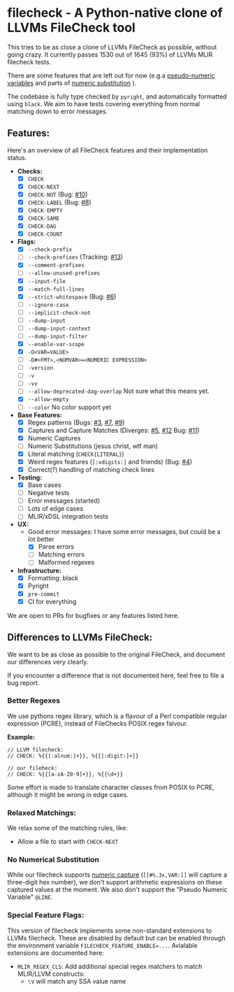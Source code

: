 # filecheck - A Python-native clone of LLVMs FileCheck tool

This tries to be as close a clone of LLVMs FileCheck as possible, without going crazy. It currently passes 1530 out of
1645 (93%) of LLVMs MLIR filecheck tests.

There are some features that are left out for now (e.g.a
[pseudo-numeric variables](https://llvm.org/docs/CommandGuide/FileCheck.html#filecheck-pseudo-numeric-variables) and
parts of [numeric substitution](https://llvm.org/docs/CommandGuide/FileCheck.html#filecheck-numeric-substitution-blocks)
).

The codebase is fully type checked by `pyright`, and automatically formatted using `black`. We aim to have tests
covering everything from normal matching down to error messages.

## Features:
Here's an overview of all FileCheck features and their implementation status.

- **Checks:**
  - [X] `CHECK`
  - [X] `CHECK-NEXT`
  - [X] `CHECK-NOT` (Bug: [#10](https://github.com/AntonLydike/filecheck/issues/10))
  - [X] `CHECK-LABEL` (Bug: [#8](https://github.com/AntonLydike/filecheck/issues/8))
  - [X] `CHECK-EMPTY`
  - [X] `CHECK-SAME`
  - [X] `CHECK-DAG`
  - [X] `CHECK-COUNT`
- **Flags:**
  - [X] `--check-prefix`
  - [ ] `--check-prefixes` (Tracking: [#13](https://github.com/AntonLydike/filecheck/issues/13))
  - [X] `--comment-prefixes`
  - [ ] `--allow-unused-prefixes`
  - [X] `--input-file`
  - [X] `--match-full-lines`
  - [X] `--strict-whitespace` (Bug: [#6](https://github.com/AntonLydike/filecheck/issues/6))
  - [ ] `--ignore-case`
  - [ ] `--implicit-check-not`
  - [ ] `--dump-input`
  - [ ] `--dump-input-context`
  - [ ] `--dump-input-filter`
  - [X] `--enable-var-scope`
  - [X] `-D<VAR=VALUE>`
  - [ ] `-D#<FMT>,<NUMVAR>=<NUMERIC EXPRESSION>`
  - [ ] `-version`
  - [ ] `-v`
  - [ ] `-vv`
  - [ ] `--allow-deprecated-dag-overlap` Not sure what this means yet.
  - [X] `--allow-empty`
  - [ ] `--color` No color support yet
- **Base Features:**
  - [X] Regex patterns (Bugs: [#3](https://github.com/AntonLydike/filecheck/issues/3), [#7](https://github.com/AntonLydike/filecheck/issues/7), [#9](https://github.com/AntonLydike/filecheck/issues/9))
  - [X] Captures and Capture Matches (Diverges: [#5](https://github.com/AntonLydike/filecheck/issues/5), [#12](https://github.com/AntonLydike/filecheck/issues/12) Bug: [#11](https://github.com/AntonLydike/filecheck/issues/11))
  - [X] Numeric Captures
  - [ ] Numeric Substitutions (jesus christ, wtf man)
  - [X] Literal matching (`CHECK{LITERAL}`)
  - [X] Weird regex features (`[:xdigits:]` and friends) (Bug: [#4](https://github.com/AntonLydike/filecheck/issues/4))
  - [X] Correct(?) handling of matching check lines
- **Testing:**
  - [X] Base cases
  - [ ] Negative tests
  - [ ] Error messages (started)
  - [ ] Lots of edge cases
  - [ ] MLIR/xDSL integration tests
- **UX:**
  - Good error messages: I have some error messages, but could be a lot better
    - [X] Parse errors
    - [ ] Matching errors
    - [ ] Malformed regexes
- **Infrastructure:**
  - [X] Formatting: black
  - [X] Pyright
  - [X] `pre-commit`
  - [X] CI for everything

We are open to PRs for bugfixes or any features listed here.

## Differences to LLVMs FileCheck:
We want to be as close as possible to the original FileCheck, and document our differences very clearly.

If you encounter a difference that is not documented here, feel free to file a bug report.

### Better Regexes
We use pythons regex library, which is a flavour of a Perl compatible regular expression (PCRE), instead of FileChecks
POSIX regex falvour.

**Example:**
```
// LLVM filecheck:
// CHECK: %{{[:alnum:]+}}, %{{[:digit:]+}}

// our fileheck:
// CHECK: %{{[a-zA-Z0-9]+}}, %{{\d+}}
```

Some effort is made to translate character classes from POSIX to PCRE, although it might be wrong in edge cases.

### Relaxed Matchings:

We relax some of the matching rules, like:

- Allow a file to start with `CHECK-NEXT`


### No Numerical Substitution

While our filecheck supports [numeric capture](https://llvm.org/docs/CommandGuide/FileCheck.html#filecheck-numeric-substitution-blocks)
(`[[#%.3x,VAR:]]` will capture a three-digit hex number), we don't support arithmetic expressions on these captured
values at the moment. We also don't support the "Pseudo Numeric Variable" `@LINE`.

### Special Feature Flags:

This version of filecheck implements some non-standard extensions to LLVMs filecheck. These are disabled by default but
can be enabled through the environment variable `FILECHECK_FEATURE_ENABLE=...`. Avialable extensions are documented here:

- `MLIR_REGEX_CLS`: Add additional special regex matchers to match MLIR/LLVM constructs:
  - `\V` will match any SSA value name
